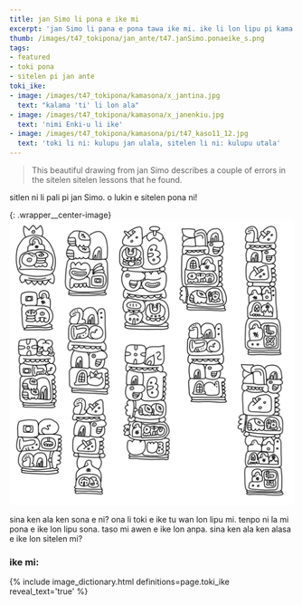 ```yaml
---
title: jan Simo li pona e ike mi
excerpt: 'jan Simo li pana e pona tawa ike mi. ike li lon lipu pi kama sona e sitelen sitelen. a taso pona ni li pona lukin kin!'
thumb: /images/t47_tokipona/jan_ante/t47.janSimo.ponaeike_s.png
tags:
- featured
- toki pona
- sitelen pi jan ante
toki_ike:
- image: /images/t47_tokipona/kamasona/x_jantina.jpg
  text: "kalama 'ti' li lon ala"
- image: /images/t47_tokipona/kamasona/x_janenkiu.jpg
  text: 'nimi Enki-u li ike'
- image: /images/t47_tokipona/kamasona/pi/t47_kaso11_12.jpg
  text: 'toki li ni: kulupu jan ulala, sitelen li ni: kulupu utala'
---
```


> This beautiful drawing from jan Simo describes a couple of errors in the sitelen sitelen lessons that he found.

sitlen ni li pali pi jan Simo. o lukin e sitelen pona ni!

{: .wrapper__center-image}
![jan_simo](/images/t47_tokipona/jan_ante/t47.janSimo.ponaeike.png)

sina ken ala ken sona e ni? ona li toki e ike tu wan lon lipu mi. tenpo ni la mi pona e ike lon lipu sona. taso mi awen e ike lon anpa. sina ken ala ken alasa e ike lon sitelen mi?

### ike mi:

{% include image_dictionary.html definitions=page.toki_ike reveal_text='true' %}
